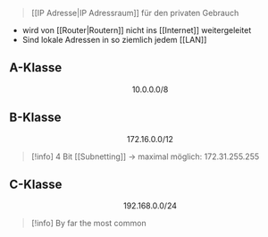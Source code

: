 > [[IP Adresse|IP Adressraum]] für den privaten Gebrauch

- wird von [[Router|Routern]] nicht ins [[Internet]] weitergeleitet
- Sind lokale Adressen in so ziemlich jedem [[LAN]]

## A-Klasse
$$10.0.0.0/8$$

## B-Klasse
$$172.16.0.0/12$$
> [!info] $4$ Bit [[Subnetting]] -> maximal möglich: $172.31.255.255$

## C-Klasse
$$192.168.0.0/24$$
> [!info] By far the most common

